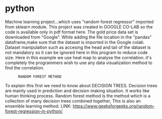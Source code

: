 # python
Machine learning project...which uses "random forest regressor" imported from sklearn module.
This project was created in GOOGLE CO-LAB so the code is available only in pdf format here.
The gold price data set is downloaded from "Google".
While adding the file location in the "pandas" dataframe,make sure that the dataset is imported in the Google colab.
Dataset manipulation such as accesing the head and tail of the dataset is not mandatory so it can be ignored here in this program to reduce code size.
Here in this example we use heat map to analyse the correlation..it's completely the programmers wish to use any data visualization method to find the correlation.
                 
          RANDOM FOREST METHOD
To explain this first we need to know about DECISION TREES. 
Decision trees are mainly used in prediction and decision making situation. 
It works like human thinking process.
Random forest method is the method which is a collection of many decision trees combined together,
This is also an ensemble learning method.
LINK:
https://www.geeksforgeeks.org/random-forest-regression-in-python/
